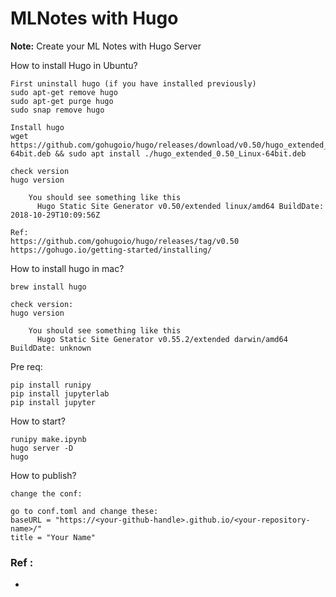 # MLNotes with Hugo

**Note:** Create your ML Notes with Hugo Server



How to install Hugo in Ubuntu?
```
First uninstall hugo (if you have installed previously)
sudo apt-get remove hugo
sudo apt-get purge hugo
sudo snap remove hugo

Install hugo
wget https://github.com/gohugoio/hugo/releases/download/v0.50/hugo_extended_0.50_Linux-64bit.deb && sudo apt install ./hugo_extended_0.50_Linux-64bit.deb

check version
hugo version

  	You should see something like this
	  Hugo Static Site Generator v0.50/extended linux/amd64 BuildDate: 2018-10-29T10:09:56Z

Ref:
https://github.com/gohugoio/hugo/releases/tag/v0.50
https://gohugo.io/getting-started/installing/
```


How to install hugo in mac?
```
brew install hugo

check version:
hugo version

  	You should see something like this
	  Hugo Static Site Generator v0.55.2/extended darwin/amd64 BuildDate: unknown
```



Pre req:
```
pip install runipy
pip install jupyterlab
pip install jupyter
```

How to start?
```
runipy make.ipynb
hugo server -D
hugo
```

How to publish?
```
change the conf:

go to conf.toml and change these:
baseURL = "https://<your-github-handle>.github.io/<your-repository-name>/"
title = "Your Name"
```

### Ref :

  * []()
